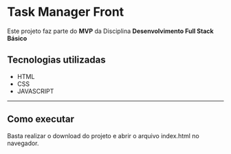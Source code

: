 # Task Manager Front

Este projeto faz parte do **MVP** da Disciplina **Desenvolvimento Full Stack Básico**

## Tecnologias utilizadas
* HTML
* CSS
* JAVASCRIPT
---

## Como executar

Basta realizar o download do projeto e abrir o arquivo index.html no navegador.